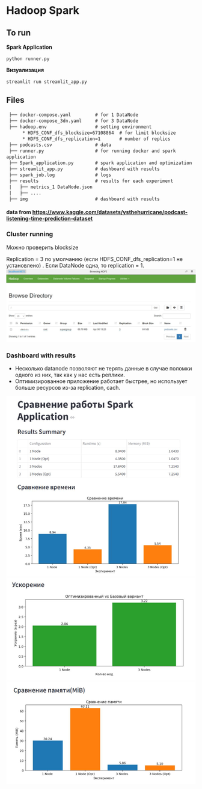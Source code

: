 # Hadoop Spark
## To run
**Spark Application**
   
    python runner.py
    
**Визуализация**   
    
    streamlit run streamlit_app.py  


## Files
     ├── docker-compose.yaml         # for 1 DataNode
     ├── docker-compose_3dn.yaml     # for 3 DataNode
     ├── hadoop.env                  # setting environment
          * HDFS_CONF_dfs_blocksize=67108864  # for limit blocksize
          * HDFS_CONF_dfs_replication=1       # number of replics
     ├── podcasts.csv                # data
     ├── runner.py                   # for running docker and spark application
     ├── Spark_application.py        # spark application and optimization
     ├── streamlit_app.py            # dashboard with results
     ├── spark_job.log               # logs 
     ├── results                     # results for each experiment
     |   ├── metrics_1 DataNode.json 
     |   ├── ....
     ├── img                         # dashboard with results

#### data from https://www.kaggle.com/datasets/ysthehurricane/podcast-listening-time-prediction-dataset 

### Cluster running
Можно проверить blocksize

Replication =  3 по умолчанию (если HDFS_CONF_dfs_replication=1 не установлено) . Если DataNode одна, то replication = 1.
![alt text](https://github.com/arinaaandreeva/Hadoop_spark/blob/master/img/Utilities.JPG)


### Dashboard with results
 - Несколько datanode позволяют не терять данные в случае поломки одного из них, так как у нас есть реплики.
 - Оптимизированное приложение работает быстрее, но использует больше ресурсов из-за replication, cach.

![alt text](https://github.com/arinaaandreeva/Hadoop_spark/blob/master/img/Streamlit1.JPG)
![alt text](https://github.com/arinaaandreeva/Hadoop_spark/blob/master/img/Streamlit2.JPG)
![alt text](https://github.com/arinaaandreeva/Hadoop_spark/blob/master/img/Streamlit3.JPG)
       
 
    
